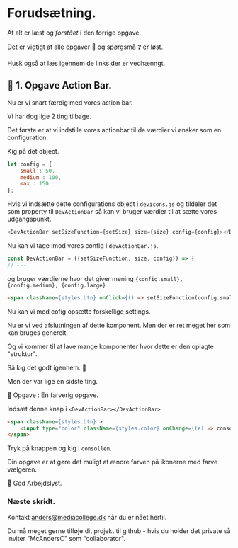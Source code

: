 # Forudsætning.

At alt er læst og *forstået* i den forrige opgave.

Det er vigtigt at alle opgaver :dart: og spørgsmå :question: er løst.

Husk også at læs igennem de links der er vedhænngt.

## :dart: 1. Opgave Action Bar.

Nu er vi snart færdig med vores action bar.

Vi har dog lige 2 ting tilbage.

Det første er at vi indstille vores actionbar til de værdier vi ønsker som en configuration.

Kig på det object.
```javascript
let config = {
    small : 50,
    medium : 100,
    max : 150
};
```

Hvis vi indsætte dette configurations object i `devicons.js` og tildeler det som property til `DevActionBar` så kan vi bruger værdier til at sætte vores udgangspunkt.

```javascript
<DevActionBar setSizeFunction={setSize} size={size} config={config}></DevActionBar>
```

Nu kan vi tage imod vores config i `devActionBar.js`.

```javascript
const DevActionBar = ({setSizeFunction, size, config}) => {
// ---
```

og bruger værdierne hvor det giver mening `{config.small}, {config.medium}, {config.large}`

```html
<span className={styles.btn} onClick={() => setSizeFunction(config.small)}>{config.small}</span>
```

Nu kan vi med cofig opsætte forskellige settings.

Nu er vi ved afslutningen af dette komponent. Men der er ret meget her som kan bruges generelt.

Og vi kommer til at lave mange komponenter hvor dette er den oplagte "struktur".

Så kig det godt igennem. :eyes:

Men der var lige en sidste ting.

:dart: Opgave : En farverig opgave.

Indsæt denne knap i `<DevActionBar></DevActionBar>`

```html
<span className={styles.btn} >
    <input type="color" className={styles.color} onChange={(e) => console.log(e.target.value)}></input>
</span>
```

Tryk på knappen og kig i `consollen`.

Din opgave er at gøre det muligt at ændre farven på ikonerne med farve vælgeren.

:muscle: God Arbejdslyst.

### Næste skridt.

Kontakt anders@mediacollege.dk når du er nået hertil.

Du må meget gerne tilføje dit projekt til github - hvis du holder det private så inviter "McAndersC" som "collaborator".  



